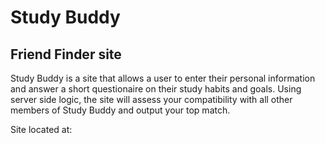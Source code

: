 # Study Buddy 
## Friend Finder site

Study Buddy is a site that allows a user to enter their personal information and answer a short questionaire on their study habits and goals. Using server side logic, the site will assess your compatibility with all other members of Study Buddy and output your top match.

Site located at: 
